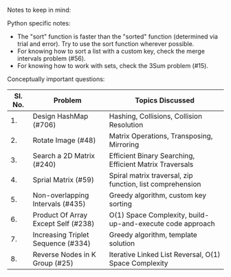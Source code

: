 Notes to keep in mind:

Python specific notes:
- The "sort" function is faster than the "sorted" function (determined via trial and error). Try to use the sort function wherever possible. 
- For knowing how to sort a list with a custom key, check the merge intervals problem (#56). 
- For knowing how to work with sets, check the 3Sum problem (#15). 

Conceptually important questions: 

| Sl. No. | Problem                             | Topics Discussed                                          |
|---------|-------------------------------------|-----------------------------------------------------------|
| 1.      | Design HashMap (#706)               | Hashing, Collisions, Collision Resolution                 |
| 2.      | Rotate Image (#48)                  | Matrix Operations, Transposing, Mirroring                 |
| 3.      | Search a 2D Matrix (#240)           | Efficient Binary Searching, Efficient Matrix Traversals   |
| 4.      | Sprial Matrix (#59)                 | Spiral matrix traversal, zip function, list comprehension |
| 5.      | Non-overlapping Intervals (#435)    | Greedy algorithm, custom key sorting                      |
| 6.      | Product Of Array Except Self (#238) | O(1) Space Complexity, build-up-and-execute code approach |
| 7.      | Increasing Triplet Sequence (#334)  | Greedy algorithm, template solution                       |
| 8.      | Reverse Nodes in K Group (#25)      | Iterative Linked List Reversal, O(1) Space Complexity     |